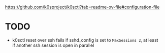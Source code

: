 https://github.com/k0sproject/k0sctl?tab=readme-ov-file#configuration-file


# TODO

- k0sctl reset over ssh fails if sshd_config is set to `MaxSessions 2`, at least if another ssh session is open in parallel
